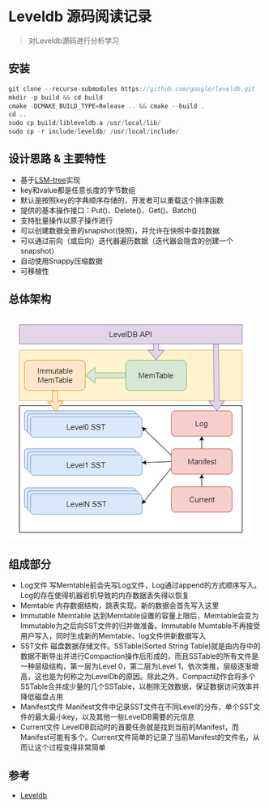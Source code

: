 # Leveldb 源码阅读记录

> 对Leveldb源码进行分析学习

## 安装

```c++
git clone --recurse-submodules https://github.com/google/leveldb.git
mkdir -p build && cd build
cmake -DCMAKE_BUILD_TYPE=Release .. && cmake --build .
cd ..
sudo cp build/libleveldb.a /usr/local/lib/
sudo cp -r include/leveldb/ /usr/local/include/
```

## 设计思路 & 主要特性

- 基于[LSM-tree](https://www.bilibili.com/video/BV1Zz4y1r7BJ?t=1338)实现
- key和value都是任意长度的字节数组 
- 默认是按照key的字典顺序存储的，开发者可以重载这个排序函数
- 提供的基本操作接口：Put()、Delete()、Get()、Batch()
- 支持批量操作以原子操作进行
- 可以创建数据全景的snapshot(快照)，并允许在快照中查找数据
- 可以通过前向（或后向）迭代器遍历数据（迭代器会隐含的创建一个snapshot）
- 自动使用Snappy压缩数据
- 可移植性

## 总体架构

![image](images/leveldb-architecture.png)

## 组成部分

- Log文件
写Memtable前会先写Log文件，Log通过append的方式顺序写入。Log的存在使得机器宕机导致的内存数据丢失得以恢复
- Memtable
内存数据结构，跳表实现。新的数据会首先写入这里
- Immutable Memtable
达到Memtable设置的容量上限后，Memtable会变为Immutable为之后向SST文件的归并做准备。Immutable Mumtable不再接受用户写入，同时生成新的Memtable、log文件供新数据写入
- SST文件
磁盘数据存储文件。SSTable(Sorted String Table)就是由内存中的数据不断导出并进行Compaction操作后形成的，而且SSTable的所有文件是一种层级结构，第一层为Level 0，第二层为Level 1，依次类推，层级逐渐增高，这也是为何称之为LevelDb的原因。除此之外，Compact动作会将多个SSTable合并成少量的几个SSTable，以剔除无效数据，保证数据访问效率并降低磁盘占用
- Manifest文件
Manifest文件中记录SST文件在不同Level的分布，单个SST文件的最大最小key，以及其他一些LevelDB需要的元信息
- Current文件
LevelDB启动时的首要任务就是找到当前的Manifest，而Manifest可能有多个。Current文件简单的记录了当前Manifest的文件名，从而让这个过程变得非常简单

## 参考

- [Leveldb](https://github.com/google/leveldb)